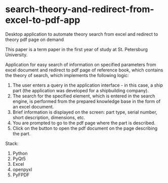 # search-theory-and-redirect-from-excel-to-pdf-app
Desktop application to automate theory search from excel and redirect to theory pdf page on demand

This paper is a term paper in the first year of study at St. Petersburg University.

Application for easy search of information on specified parameters from excel document and redirect to pdf page of reference book, which contains the theory of search, which implements the following logic:
1) The user enters a query in the application interface - in this case, a ship part (the application was developed for a shipbuilding company).
2) The search for the specified element, which is entered in the search engine, is performed from the prepared knowledge base in the form of an excel document.
3) Brief information is displayed on the screen: part type, serial number, short description, dimensions, etc.
4) You are prompted to go to the pdf page where the part is described.
5) Click on the button to open the pdf document on the page describing the part.   

Stack:
1) Python
2) PyQt5
3) Excel 
4) openpyxl
5) PyFPDF

